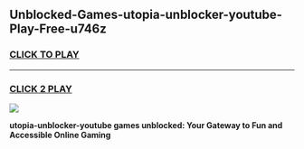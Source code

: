 
## Unblocked-Games-utopia-unblocker-youtube-Play-Free-u746z
<h3>
<a href="https://premium76.site?title=utopia-unblocker-youtube&ref=21A">CLICK TO PLAY</a></h3>
<hr>

<h3>
<a href="https://premium76.site?title=utopia-unblocker-youtube&ref=21A">CLICK 2 PLAY</a>
  
</h3>

<a href="https://premium76.site?title=utopia-unblocker-youtube&ref=21A"><img src="https://clearcache.store/games.png"></a>


**utopia-unblocker-youtube games unblocked: Your Gateway to Fun and Accessible Online Gaming**
